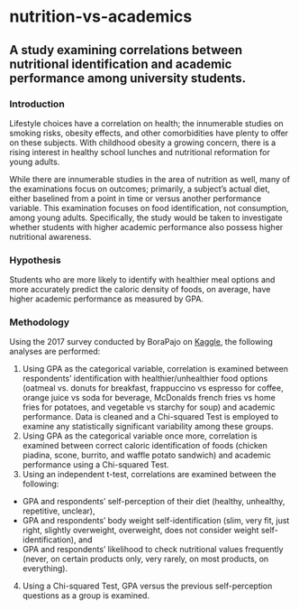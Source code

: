 # nutrition-vs-academics
## A study examining correlations between nutritional identification and academic performance among university students.
### Introduction
Lifestyle choices have a correlation on health; the innumerable studies on smoking risks, obesity effects, and other comorbidities have plenty to offer on these subjects. With childhood obesity a growing concern, there is a rising interest in healthy school lunches and nutritional reformation for young adults.

While there are innumerable studies in the area of nutrition as well, many of the examinations focus on outcomes; primarily, a subject’s actual diet, either baselined from a point in time or versus another performance variable. This examination focuses on food identification, not consumption, among young adults. Specifically, the study would be taken to investigate whether students with higher academic performance also possess higher nutritional awareness.

### Hypothesis
Students who are more likely to identify with healthier meal options and more accurately predict the caloric density of foods, on average, have higher academic performance as measured by GPA.

### Methodology 
Using the 2017 survey conducted by BoraPajo on [Kaggle](https://www.kaggle.com/borapajo/food-choices), the following analyses are performed:
1. Using GPA as the categorical variable, correlation is examined between respondents’ identification with healthier/unhealthier food options 
(oatmeal vs. donuts for breakfast, frappuccino vs espresso for coffee, orange juice vs soda for beverage, McDonalds french fries vs home fries for potatoes, 
and vegetable vs starchy for soup) and academic performance. Data is cleaned and a Chi-squared Test is employed to examine any statistically 
significant variability among these groups.
1. Using GPA as the categorical variable once more, correlation is examined between correct caloric identification of foods 
(chicken piadina, scone, burrito, and waffle potato sandwich) and academic performance using a Chi-squared Test.
1. Using an independent t-test, correlations are examined between the following:
  - GPA and respondents’ self-perception of their diet (healthy, unhealthy, repetitive, unclear),
  - GPA and respondents’ body weight self-identification (slim, very fit, just right, slightly overweight, overweight, does not consider weight self-identification), and
  - GPA and respondents’ likelihood to check nutritional values frequently (never, on certain products only, very rarely, on most products, on everything).
4. Using a Chi-squared Test, GPA versus the previous self-perception questions as a group is examined.
